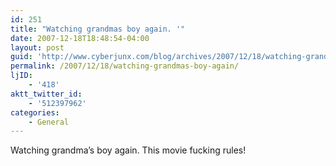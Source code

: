 ```yaml
---
id: 251
title: "Watching grandmas boy again. '"
date: 2007-12-18T18:48:54-04:00
layout: post
guid: 'http://www.cyberjunx.com/blog/archives/2007/12/18/watching-grandmas-boy-again/'
permalink: /2007/12/18/watching-grandmas-boy-again/
ljID:
    - '418'
aktt_twitter_id:
    - '512397962'
categories:
    - General
---
```


Watching grandma’s boy again. This movie fucking rules!